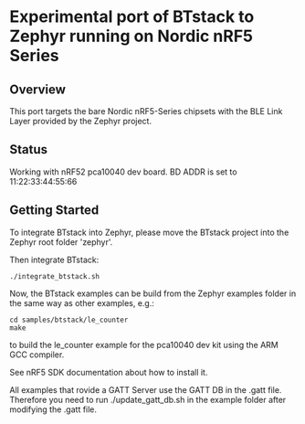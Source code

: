 # Experimental port of BTstack to Zephyr running on Nordic nRF5 Series

## Overview

This port targets the bare Nordic nRF5-Series chipsets with the BLE Link Layer provided by the Zephyr project.

## Status

Working with nRF52 pca10040 dev board. BD ADDR is set to 11:22:33:44:55:66

## Getting Started

To integrate BTstack into Zephyr, please move the BTstack project into the Zephyr root folder 'zephyr'.

Then integrate BTstack:

	./integrate_btstack.sh

Now, the BTstack examples can be build from the Zephyr examples folder in the same way as other examples, e.g.:

	cd samples/btstack/le_counter
	make

to build the le_counter example for the pca10040 dev kit using the ARM GCC compiler.

See nRF5 SDK documentation about how to install it.

All examples that rovide a GATT Server use the GATT DB in the .gatt file. Therefore you need to run ./update_gatt_db.sh in the example folder after modifying the .gatt file.
